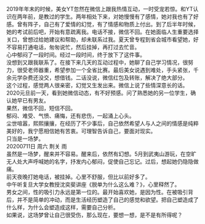 2019年年末的时候，美女YT忽然在微信上跟我热情互动，一时受宠若惊。和YT认识在两年前，是教过的学生。两年相处下来，对她慢慢有了感情，她对我也有了好感。曾有阵子，自己有了爱情的幻觉，有了情感和物质上付出。到了后半年时候，她的考试前后吧，开始有意疏离我。电话不接，微信不回。在她面临人生重要选择关口，曾想过给她建议和帮助，却未联系过我。夏天曾专程到省会城市看望她，好不容易打通电话，匆匆说忙，然后挂掉，再打过去忙音。  
心中郁闷了一段时间。经过一段时间，终于放下了这件事。  
没想到又跟我联系了。在接下来几天的互动过程中，她聊了自己学习情况，很努力，很受老师器重，希望参加一个全省比赛。最后美女说遇到难处，手头紧张，千余元学杂费还没交，想借钱。二话没说，微信红包及转账，解决了绝大部分。  
这个过程，感觉两人很亲密，幻觉又生发出来。微信上说了些情深意长的话。   
2020元旦前一天，看到她微信动态，有不好预感。问了熟悉她的另一位学生，确认她早已有男友。  
果然，微信不回，短信不回。  
郁闷、难受、气愤、痛悔，还有悲伤，一起涌上心头。  
尘世喧嚣，熙熙攘攘，在经历了不少事后，自己依然希望人与人之间的情感是纯粹美好的，我宁愿相信她有苦衷。可理智告诉自己，要面对现实。  
只当是一场梦。  
20200711日 周六 荆关 雨  
虽然是一场梦，醒来并不容易。醒来后，依然有幻想。5月到武夷山游玩，在空旷无人处大声呼喊她的名字，抒发内心郁闷，促使自己忘记。过后，想起她仍隐隐做痛。  
前天夜晚打她电话，被挂掉。心里不舒服，但比以前好多了。  
中午听复旦大学女教授沈奕斐讲座《脱单为什么这么难？》，心里释然了。  
男女之间，性的吸引力永远是第一位的。最开始喜欢她，是因为性。在被吸引背后，并不是简单的冲动，而是生活经历塑造了自己的感觉和欲望。把自己塑造成了什么样，为什么会塑造成这样，需要自己分析。  
如果说，这场梦曾让自己很受伤，那么现在，要想一想，是不是有所得呢？
